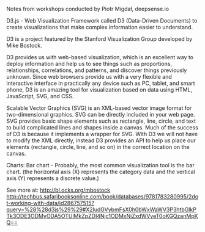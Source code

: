 Notes from workshops conducted by Piotr Migdał, deepsense.io

D3.js - Web Visualization Framework called D3 (Data-Driven Documents)
to create visualizations that make complex information easier to understand.

D3 is a project featured by the Stanford Visualization Group developed by Mike Bostock.

D3 provides us with web-based visualization, which is an excellent way to deploy information and help us to see things such as proportions, relationships, correlations, and patterns, and discover things previously unknown. Since web browsers provide us with a very flexible and interactive interface in practically any device such as PC, tablet, and smart phone, D3 is an amazing tool for visualization based on data using HTML, JavaScript, SVG, and CSS.

Scalable Vector Graphics (SVG) is an XML-based vector image format for two-dimensional graphics. SVG can be directly included in your web page. SVG provides basic shape elements such as rectangle, line, circle, and text to build complicated lines and shapes inside a canvas. Much of the success of D3 is because it implements a wrapper for SVG. With D3 we will not have to modify the XML directly, instead D3 provides an API to help us place our elements (rectangle, circle, line, and so on) in the correct location on the canvas.


Charts:
Bar chart - Probably, the most common visualization tool is the bar chart. (the horizontal axis (X) represents the category data and the vertical axis (Y) represents a discrete value.)




See more at:
http://bl.ocks.org/mbostock
http://techbus.safaribooksonline.com/book/databases/9781783280995/2dot-working-with-data/id286757515?query=%28%28d3js%29%29#X2ludGVybmFsX0h0bWxWaWV3P3htbGlkPTk3ODE3ODMyODA5OTUlMkZpZDI4Njc1ODMxNiZxdWVyeT0oKGQzanMpKQ==